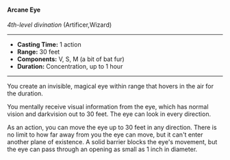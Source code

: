 #### Arcane Eye
*4th-level divination* (Artificer,Wizard)
___
- **Casting Time:** 1 action
- **Range:** 30 feet
- **Components:** V, S, M (a bit of bat fur)
- **Duration:** Concentration, up to 1 hour
---
You create an invisible, magical eye within range that hovers in the air for the duration.

You mentally receive visual information from the eye, which has normal vision and darkvision out to 30 feet. The eye can look in every direction.

As an action, you can move the eye up to 30 feet in any direction. There is no limit to how far away from you the eye can move, but it can't enter another plane of existence. A solid barrier blocks the eye's movement, but the eye can pass through an opening as small as 1 inch in diameter.